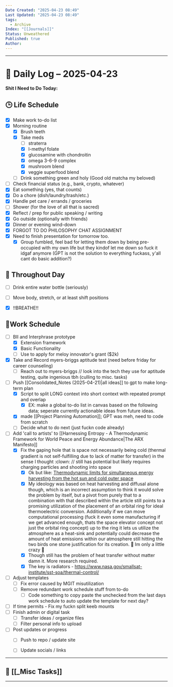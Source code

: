 ```yaml
---
Date Created: "2025-04-23 08:49"
Last Updated: "2025-04-23 08:49"
tags:
  - Archive
Index: "[[Journals]]"
Status: Unweathered
Published: true
Author:
---
```

---

# 📆 Daily Log – 2025-04-23

**Shit I Need to Do Today:**

## 🕒 Life Schedule

- [x] Make work to-do list  
- [x] Morning routine  
	- [x] Brush teeth  
	- [x] Take meds  
		- [ ] straterra
		- [x] l-methyl folate
		- [x] glucosamine with chondroitin
		- [x] omega 3-6-9 complex
		- [x] mushroom blend
		- [x] veggie superfood blend
	- [ ] Drink something green and holy (Good old matcha my beloved)  
- [ ] Check financial status (e.g., bank, crypto, whatever)
- [x] Eat something (yes, that counts)
- [x] Do a chore (dish/laundry/trash/etc.)
- [x] Handle pet care / errands / groceries  
- [ ] Shower (for the love of all that is sacred)
- [x] Reflect / prep for public speaking / writing
- [x] Go outside (optionally with friends)
- [x] Dinner or evening wind-down
- [x] FORGOT TO DO PHILOSOPHY CHAT ASSIGNMENT
- [x] Need to finish presentation for tomorrow too.
	- [x] Group fumbled, feel bad for letting them down by being pre-occupied with my own life but they kindof let me down so fuck it idgaf anymore (GPT is not the solution to everything fuckass, y'all cant do basic addition?)

## 🌱 Throughout Day

- [ ] Drink entire water bottle (seriously)
- [ ] Move body, stretch, or at least shift positions
- [x] !!BREATHE!!


## 🤑Work Schedule

- [ ] BII and Interphrase prototype
	- [x] Extension framework
	- [x] Basic Functionality
	- [ ] Use to apply for meloy innovator's grant ($2k)
- [x] Take and Record myers-briggs aptitude test (need before friday for career counseling)
	- [ ] Reach out to myers-briggs // look into the tech they use for aptitude testing, quite ingenious tbh (culling to misc. tasks)
- [ ] Push [[Consolidated_Notes (2025-04-21)|all ideas]] to gpt to make long-term plan
	- [x] Script to split LONG context into short context with repeated prompt and overlap
		- [x] EX: make a global to-do list in canvas based on the following data; seperate currently actionable ideas from future ideas.
	- [x] made [[Project Planning Automation]]; GPT was meh, need to code from scratch
	- [ ] Decide what to do next (just fuckn code already)
- [ ] Add 'call to artists' to [[Harnessing Entropy - A Thermodynamic Framework for World Peace and Energy Abundance|The ARX Manifesto]]
	- [x] Fix the gaping hole that is space not necessarily being cold (thermal gradient is not self-fulfilling due to lack of matter for transfer) in the sense I thought :clown: // still has potential but likely requires charging particles and shooting into space
		- [x] Ok but like: [Thermodynamic limits for simultaneous energy harvesting from the hot sun and cold outer space](https://www.nature.com/articles/s41377-020-0296-x)
		- [x] My ideology was based on heat harvesting and diffusal alone though, which is an incorrect assumption to think it would solve the problem by itself, but a pivot from purely that to a combination with that described within the article still points to a promising utilization of the placement of an orbital ring for ideal thermoelectric conversion. Additionally if we can move computational processing (fuck it even some manufacturing if we get advanced enough, thats the space elevator concept not just the orbital ring concept) up to the ring it lets us utilize the atmosphere as a heat-sink and potentially could decrease the amount of heat emissions within our atmosphere still hitting the two birds one stone justification for its creation. 🤷 Im only a little crazy 🤡
		- [x] Though still has the problem of heat transfer without matter damn it. More research required.
		- [x] The key is radiators - https://www.nasa.gov/smallsat-institute/sst-soa/thermal-control/
- [ ] Adjust templates
	- [ ] Fix error caused by MGIT misutilization
	- [ ] Remove redundant work schedule stuff from to-do
		- [ ] Code something to copy paste the unchecked from the last days work schedule to auto update the template for next day?
- [ ] If time permits - Fix my fuckn split keeb mounts
- [ ] Finish admin or digital task  
	- [ ] Transfer ideas / organize files  
	- [ ] Filter personal info to upload
- [ ] Post updates or progress  
	- [ ] Push to repo / update site  
	- [ ] Update socials / links


---

## 🧠 [[_Misc Tasks]]

---

